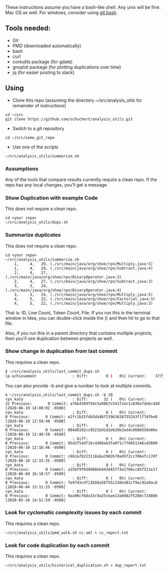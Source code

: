 These instructions assume you have a bash-like shell. Any unix will be fine. Mac OS as well. For windows, consider using [git bash](https://gitforwindows.org/).

## Tools needed:
* Git
* PMD (downloaded automatically)
* bash 
* curl
* coreutils package (for gdate)
* gnuplot package (for plotting duplications over time)
* jq (for easier posting to slack)

## Using
* Clone this repo (assuming the directory ~/src/analysis_utils for remainder of instructions)
```
cd ~/src
git clone https://github.com/schuchert/analysis_utils.git
```
* Switch to a git repository
```
cd ~/src/some_git_repo
```

* Use one of the scripts
```
~/src/analysis_utils/summarize.sh
```

### Assumptions
Any of the tools that compare results currently require a clean repo.
If the repo has any local changes, you'll get a message. 

### Show Duplication with example Code
This does not require a clean repo.
```
cd <your repo>
~/src/analysis_utils/dups.sh 
```

### Summarize duplicates
This does not require a clean repo.
```
cd <your repo>
~/src/analysis_utils/summarize.sh 
    1,     4,   29, (./src/main/java/org/shoe/rpn/Multiply.java:5)
    1,     4,   29, (./src/main/java/org/shoe/rpn/Subtract.java:4)
    2,     4,   27, (./src/main/java/org/shoe/rpn/BinaryOperator.java:3)
    2,     4,   27, (./src/main/java/org/shoe/rpn/Subtract.java:3)
    3,     3,   24, (./src/main/java/org/shoe/rpn/BinaryOperator.java:4)
    3,     3,   24, (./src/main/java/org/shoe/rpn/Multiply.java:5)
    4,     5,   22, (./src/main/java/org/shoe/rpn/Factorial.java:3)
    4,     5,   22, (./src/main/java/org/shoe/rpn/Multiply.java:3)
```
That is: ID, Line Count, Token Count, File. If you run this in the terminal window in Idea, 
you can double-click inside the () and then hit <shift> <shift> <return> to go to that file.

Also, if you run this in a parent directory that contains multiple
projects, then you'll see duplication between projects as well.

### Show change in duplication from last commit
This requires a clean repo.
```bash
$ ~/src/analysis_utils/last_commit_dups.sh
lp-achievement                : Diff:        0 (   0%) Current:    3775 Previous:    3775 Commit: 4c946a793bdf934b00d8df8bd020168f424aa2c9 [2020-08-27 12:01:07 -0500]
```

You can also provide -b and give a number to look at multiple commits.
```
$ ~/src/analysis_utils/last_commit_dups.sh -b 10
rpn_kata                      : Diff:       32 (   0%) Current:      32 Previous:       0 Commit: a76b4309759c5a98b7c541f2ec1c830a7debc4dd [2020-06-19 14:08:02 -0500]
rpn_kata                      : Diff:        0 (   0%) Current:       0 Previous:       0 Commit: e2fc1b15f4b5da98f23963618755243f1f7dfbe8 [2020-06-19 12:50:48 -0500]
rpn_kata                      : Diff:        0 (   0%) Current:       0 Previous:       0 Commit: 804d8102cc0521bd1d2e626b2eddc6686558e06e [2020-06-19 12:40:58 -0500]
rpn_kata                      : Diff:        0 (   0%) Current:       0 Previous:       0 Commit: 85d2f54df16c4d08ab3fa8f1c7f8651346cd3880 [2020-06-19 12:16:46 -0500]
rpn_kata                      : Diff:        0 (   0%) Current:       0 Previous:       0 Commit: c662a7b223118aba1902b70a95f2cc706efc170f [2020-06-19 12:15:35 -0500]
rpn_kata                      : Diff:        0 (   0%) Current:       0 Previous:       0 Commit: a15bf9f039d68eb443d43ff3e1766cc85f521e17 [2020-06-04 16:10:57 -0500]
rpn_kata                      : Diff:        0 (   0%) Current:       0 Previous:       0 Commit: fe97d3cdf13b56a56755c23de382cf9ac92a9ac6 [2020-06-04 13:11:25 -0500]
rpn_kata                      : Diff:        0 (   0%) Current:       0 Previous:       0 Commit: 9aa90cf68a33c9a25cbae13a0d62f5280c724886 [2020-05-28 14:51:59 -0500]
```

### Look for cyclomatic complexity issues by each commit
This requires a clean repo.
```
~/src/analysis_utils/pmd_walk.sh cc.xml > cc_report.txt
```

### Look for code duplication by each commit
This requires a clean repo.
```
~/src/analysis_utils/historical_duplication.sh > dup_report.txt
```

